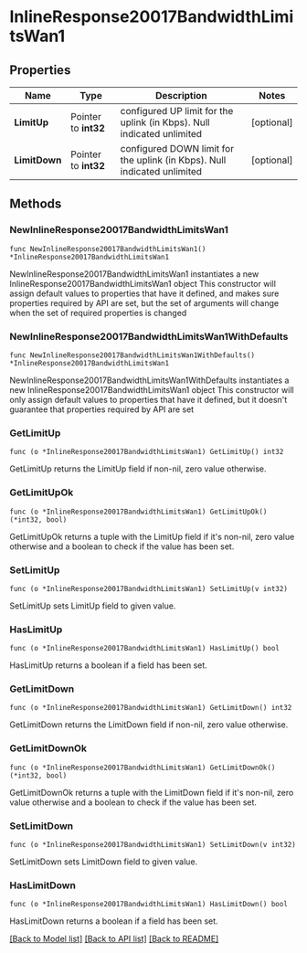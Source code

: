 # InlineResponse20017BandwidthLimitsWan1

## Properties

Name | Type | Description | Notes
------------ | ------------- | ------------- | -------------
**LimitUp** | Pointer to **int32** | configured UP limit for the uplink (in Kbps).  Null indicated unlimited | [optional] 
**LimitDown** | Pointer to **int32** | configured DOWN limit for the uplink (in Kbps).  Null indicated unlimited | [optional] 

## Methods

### NewInlineResponse20017BandwidthLimitsWan1

`func NewInlineResponse20017BandwidthLimitsWan1() *InlineResponse20017BandwidthLimitsWan1`

NewInlineResponse20017BandwidthLimitsWan1 instantiates a new InlineResponse20017BandwidthLimitsWan1 object
This constructor will assign default values to properties that have it defined,
and makes sure properties required by API are set, but the set of arguments
will change when the set of required properties is changed

### NewInlineResponse20017BandwidthLimitsWan1WithDefaults

`func NewInlineResponse20017BandwidthLimitsWan1WithDefaults() *InlineResponse20017BandwidthLimitsWan1`

NewInlineResponse20017BandwidthLimitsWan1WithDefaults instantiates a new InlineResponse20017BandwidthLimitsWan1 object
This constructor will only assign default values to properties that have it defined,
but it doesn't guarantee that properties required by API are set

### GetLimitUp

`func (o *InlineResponse20017BandwidthLimitsWan1) GetLimitUp() int32`

GetLimitUp returns the LimitUp field if non-nil, zero value otherwise.

### GetLimitUpOk

`func (o *InlineResponse20017BandwidthLimitsWan1) GetLimitUpOk() (*int32, bool)`

GetLimitUpOk returns a tuple with the LimitUp field if it's non-nil, zero value otherwise
and a boolean to check if the value has been set.

### SetLimitUp

`func (o *InlineResponse20017BandwidthLimitsWan1) SetLimitUp(v int32)`

SetLimitUp sets LimitUp field to given value.

### HasLimitUp

`func (o *InlineResponse20017BandwidthLimitsWan1) HasLimitUp() bool`

HasLimitUp returns a boolean if a field has been set.

### GetLimitDown

`func (o *InlineResponse20017BandwidthLimitsWan1) GetLimitDown() int32`

GetLimitDown returns the LimitDown field if non-nil, zero value otherwise.

### GetLimitDownOk

`func (o *InlineResponse20017BandwidthLimitsWan1) GetLimitDownOk() (*int32, bool)`

GetLimitDownOk returns a tuple with the LimitDown field if it's non-nil, zero value otherwise
and a boolean to check if the value has been set.

### SetLimitDown

`func (o *InlineResponse20017BandwidthLimitsWan1) SetLimitDown(v int32)`

SetLimitDown sets LimitDown field to given value.

### HasLimitDown

`func (o *InlineResponse20017BandwidthLimitsWan1) HasLimitDown() bool`

HasLimitDown returns a boolean if a field has been set.


[[Back to Model list]](../README.md#documentation-for-models) [[Back to API list]](../README.md#documentation-for-api-endpoints) [[Back to README]](../README.md)


